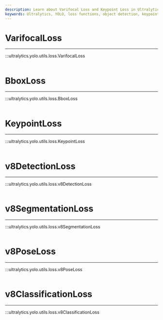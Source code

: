 ```yaml
---
description: Learn about Varifocal Loss and Keypoint Loss in Ultralytics YOLO for advanced bounding box and pose estimation. Visit our docs for more.
keywords: Ultralytics, YOLO, loss functions, object detection, keypoint detection, segmentation, classification
---
```


# VarifocalLoss
---
:::ultralytics.yolo.utils.loss.VarifocalLoss
<br><br>

# BboxLoss
---
:::ultralytics.yolo.utils.loss.BboxLoss
<br><br>

# KeypointLoss
---
:::ultralytics.yolo.utils.loss.KeypointLoss
<br><br>

# v8DetectionLoss
---
:::ultralytics.yolo.utils.loss.v8DetectionLoss
<br><br>

# v8SegmentationLoss
---
:::ultralytics.yolo.utils.loss.v8SegmentationLoss
<br><br>

# v8PoseLoss
---
:::ultralytics.yolo.utils.loss.v8PoseLoss
<br><br>

# v8ClassificationLoss
---
:::ultralytics.yolo.utils.loss.v8ClassificationLoss
<br><br>